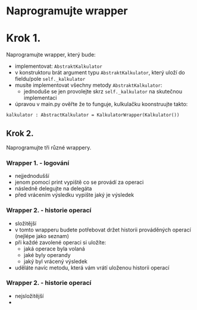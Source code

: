 # Naprogramujte wrapper

# Krok 1.

Naprogramujte wrapper, který bude:

- implementovat: `AbstraktKalkulator`
- v konstruktoru brát argument typu `AbstraktKalkulator`, který uloží do fieldu/pole `self._kalkulator`
- musíte implementovat všechny metody `AbstraktKalkulator`:
  - jednoduše se jen provolejte skrz `self._kalkulator` na skutečnou implementaci
- úpravou v main.py ověřte že to funguje, kulkulačku koonstruujte takto:

```
kalkulator : AbstractKalkulator = KalkulatorWrapper(Kalkulator())
```

## Krok 2.

Naprogramujte tři různé wrappery.

### Wrapper 1. - logování
- nejjednodušší
- jenom pomocí print vypiště co se provádí za operaci
- následně delegujte na delegáta
- před vrácením výsledku vypište jaký je výsledek

### Wrapper 2. - historie operací
- složitější
- v tomto wrapperu budete potřebovat držet historii prováděných operací (nejlépe jako seznam)
- při každé zavolené operaci si uložíte:
  - jaká operace byla volaná
  - jaké byly operandy
  - jaký byl vrácený výsledek
- uděláte navíc metodu, která vám vrátí uloženou historii operací

### Wrapper 2. - historie operací
- nejsložitější
- 
